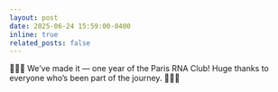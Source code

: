 ```yaml
---
layout: post
date: 2025-06-24 15:59:00-0400
inline: true
related_posts: false
---
```


🎉🎉🎉 We’ve made it — one year of the Paris RNA Club! Huge thanks to everyone who’s been part of the journey. 🎉🎉🎉
